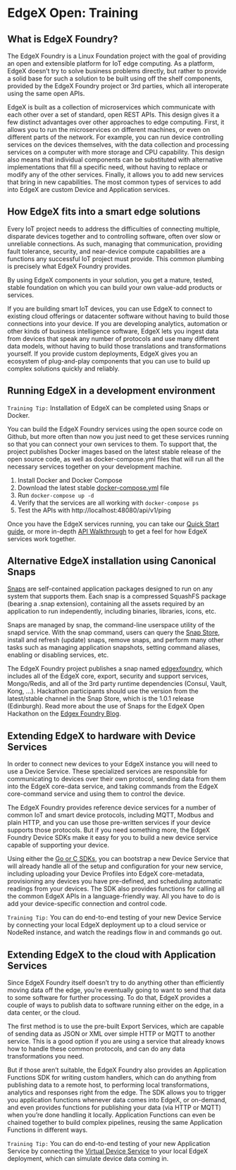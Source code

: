 
# EdgeX Open: Training

## What is EdgeX Foundry?
The EdgeX Foundry is a Linux Foundation project with the goal of providing an open and extensible platform for IoT edge computing. As a platform, EdgeX doesn’t try to solve business problems directly, but rather to provide a solid base for such a solution to be built using off the shelf components, provided by the EdgeX Foundry project or 3rd parties, which all interoperate using the same open APIs.

EdgeX is built as a collection of microservices which communicate with each other over a set of standard, open REST APIs. This design gives it a few  distinct advantages over other approaches to edge computing. First, it allows you to run the microservices on different machines, or even on different parts of the network. For example, you can run device controlling services on the devices themselves, with the data collection and processing services on a computer with more storage and CPU capability. This design also means that individual components can be substituted with alternative implementations that fill a specific need, without having to replace or modify any of the other services. Finally, it allows you to add new services that bring in new capabilities. The most common types of services to add into EdgeX are custom Device and Application services.

## How EdgeX fits into a smart edge solutions
Every IoT project needs to address the difficulties of connecting multiple, disparate devices together and to controlling software, often over slow or unreliable connections. As such, managing that communication, providing fault tolerance, security, and near-device compute capabilities are a functions any successful IoT project must provide. This common plumbing is precisely what EdgeX Foundry provides.

By using EdgeX components in your solution, you get a mature, tested, stable foundation on which you can build your own value-add products or services. 

If you are building smart IoT devices, you can use EdgeX to connect to existing cloud offerings or datacenter software without having to build those connections into your device. 
If you are developing analytics, automation or other kinds of business intelligence software, EdgeX lets you ingest data from devices that speak any number of protocols and use many different data models, without having to build those translations and transformations yourself.
If you provide custom deployments, EdgeX gives you an ecosystem of plug-and-play components that you can use to build up complex solutions quickly and reliably.

## Running EdgeX in a development environment
`Training Tip:` Installation of EdgeX can be completed using Snaps or Docker.

You can build the EdgeX Foundry services using the open source code on Github, but more often than now you just need to get these services running so that you can connect your own services to them. To support that, the project publishes Docker images based on the latest stable release of the open source code, as well as docker-compose.yml files that will run all the necessary services together on your development machine.

1. Install Docker and Docker Compose
2. Download the latest stable [docker-compose.yml](https://github.com/edgexfoundry/developer-scripts/raw/master/releases/edinburgh/compose-files/docker-compose-edinburgh-1.0.1.yml) file
3. Run `docker-compose up -d`
4. Verify that the services are all working with `docker-compose ps`
5. Test the APIs with http://localhost:48080/api/v1/ping

Once you have the EdgeX services running, you can take our [Quick Start guide](https://docs.edgexfoundry.org/Ch-QuickStart.html), or more in-depth [API Walkthrough](https://docs.edgexfoundry.org/Ch-Walkthrough.html) to get a feel for how EdgeX services work together.

## Alternative EdgeX installation using Canonical Snaps
[Snaps](https://snapcraft.io/docs) are self-contained application packages designed to run on any system that supports them. Each snap is a compressed SquashFS package (bearing a .snap extension), containing all the assets required by an application to run independently, including binaries, libraries, icons, etc. 

Snaps are managed by snap, the command-line userspace utility of the snapd service. With the snap command, users can query the [Snap Store](https://snapcraft.io/store), install and refresh (update) snaps, remove snaps, and perform many other tasks such as managing application snapshots, setting command aliases, enabling or disabling services, etc.

The EdgeX Foundry project publishes a  snap named [edgexfoundry](https://snapcraft.io/edgexfoundry), which includes all of the EdgeX core, export, security and support services, Mongo/Redis, and all of the 3rd party runtime dependencies (Consul, Vault, Kong, …). Hackathon participants should use the version from the latest/stable channel in the Snap Store, which is the 1.0.1 release (Edinburgh). Read more about the use of Snaps for the EdgeX Open Hackathon on the [Edgex Foundry Blog](https://www.edgexfoundry.org/blog/2019/09/26/edgex-open-hackathon-snaps/).

## Extending EdgeX to hardware with Device Services
In order to connect new devices to your EdgeX instance you will need to use a Device Service. These specialized services are responsible for communicating to devices over their own protocol, sending data from them into the EdgeX core-data service, and taking commands from the EdgeX core-command service and using them to control the device.

The EdgeX Foundry provides reference device services for a number of common IoT and smart device protocols, including MQTT, Modbus and plain HTTP, and you can use those pre-written services if your device supports those protocols. But if you need something more, the EdgeX Foundry Device SDKs make it easy for you to build a new device service capable of supporting your device.

Using either the [Go or C SDKs](https://docs.edgexfoundry.org/Ch-GettingStartedSDK.html), you can bootstrap a new Device Service that will already handle all of the setup and configuration for your new service, including uploading your Device Profiles into EdgeX core-metadata, provisioning any devices you have pre-defined, and scheduling automatic readings from your devices. The SDK also provides functions for calling all the common EdgeX APIs in a language-friendly way. All you have to do is add your device-specific connection and control code.

`Training Tip:` You can do end-to-end testing of your new Device Service by connecting your local EdgeX deployment up to a cloud service or NodeRed instance, and watch the readings flow in and commands go out.

## Extending EdgeX to the cloud with Application Services
Since EdgeX Foundry itself doesn’t try to do anything other than efficiently moving data off the edge, you’re eventually going to want to send that data to some software for further processing. To do that, EdgeX provides a couple of ways to publish data to software running either on the edge, in a data center, or the cloud.

The first method is to use the pre-built Export Services, which are capable of sending data as JSON or XML over simple HTTP or MQTT to another service. This is a good option if you are using a service that already knows how to handle these common protocols, and can do any data transformations you need.

But if those aren’t suitable, the EdgeX Foundry also provides an Application Functions SDK for writing custom handlers, which can do anything from publishing data to a remote host, to performing local transformations, analytics and responses right from the edge. The SDK allows you to trigger you application functions whenever data comes into EdgeX, or on-demand, and even provides functions for publishing your data (via HTTP or MQTT) when you’re done handling it locally. Application Functions can even be chained together to build complex pipelines, reusing the same Application Functions in different ways.

`Training Tip:` You can do end-to-end testing of your new Application Service by connecting the [Virtual Device Service](https://docs.edgexfoundry.org/Ch-ExamplesVirtualDeviceService.html) to your local EdgeX deployment, which can simulate device data coming in.